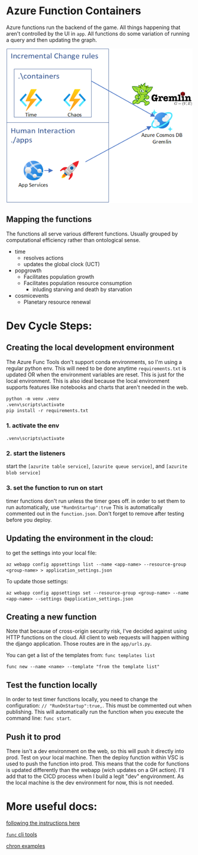 # Azure Function Containers

Azure functions run the backend of the game. All things happening that aren't controlled by the UI in `app`. All functions do some variation of running a query and then updating the graph. 

![Alt text](/docs/img/Exodestiny.png?raw=true "docker cicd")

## Mapping the functions
The functions all serve various different functions. Usually grouped by computational efficiency rather than ontological sense.
- time
    - resolves actions
    - updates the global clock (UCT)
- popgrowth
    - Facilitates population growth
    - Facilitates population resource consumption
        - inluding starving and death by starvation
- cosmicevents
    - Planetary resource renewal




# Dev Cycle Steps:


## Creating the local development environment
The Azure Func Tools don't support conda environments, so I'm using a regular python env. This will need to be done anytime `requirements.txt` is updated OR when the environment variables are reset. This is just for the local environment. This is also ideal because the local environment supports features like notebooks and charts that aren't needed in the web. 
```
python -m venv .venv
.venv\scripts\activate
pip install -r requirements.txt
```

### 1. activate the env
```
.venv\scripts\activate
```


### 2. start the listeners
start the `[azurite table service]`, `[azurite queue service]`, and `[azurite blob service]`

### 3. set the function to run on start
timer functions don't run unless the timer goes off. in order to set them to run automatically, use `"RunOnStartup":true`
This is automatically commented out in the `function.json`. Don't forget to remove after testing before you deploy. 


## Updating the environment in the cloud:
to get the settings into your local file:
```
az webapp config appsettings list --name <app-name> --resource-group <group-name> > application_settings.json
```
To update those settings: 
```
az webapp config appsettings set --resource-group <group-name> --name <app-name> --settings @application_settings.json
```

## Creating a new function
Note that because of cross-origin security risk, I've decided against using HTTP functions on the cloud. All client to web requests will happen withing the django application. Those routes are in the `app/urls.py`.

You can get a list of the templates from: `func templates list`
```
func new --name <name> --template "from the template list" 
```

## Test the function locally
In order to test timer functions locally, you need to change the configuration: `// "RunOnStartup":true,`. This must be commented out when publishing. This will automatically run the function when you execute the command line: `func start`.


## Push it to prod
There isn't a dev environment on the web, so this will push it directly into prod. Test on your local machine. Then the deploy function within VSC is used to push the function into prod. This means that the code for functions is updated differently than the webapp (wich updates on a GH action). I'll add that to the CICD process when I build a legit "dev" engvironment. As the local machine is the dev environment for now, this is not needed. 


# More useful docs:

[following the instructions here](https://docs.microsoft.com/en-us/azure/azure-functions/functions-create-function-linux-custom-image?msclkid=c1eb6712ce8311ecbf167992dfbfb6bc&tabs=in-process%2Cbash%2Cazure-cli&pivots=programming-language-python#create-and-test-the-local-functions-project)

[`func` cli tools](https://docs.microsoft.com/en-us/azure/azure-functions/functions-core-tools-reference?msclkid=3b9f5557cf4211eca6b47532b3132c61&tabs=v2#func-templates-list)

[chron examples](https://docs.microsoft.com/en-us/azure/azure-functions/functions-bindings-timer?tabs=in-process&pivots=programming-language-python#ncrontab-expressions)
